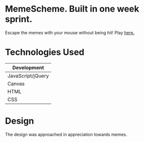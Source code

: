 # MemeScheme. Built in one week sprint.
Escape the memes with your mouse without being hit! Play [here.](http://swagoverdose.com/ "Title")

# Technologies Used

| Development   | 
| ------------- |
| JavaScript/jQuery | 
| Canvas        |
| HTML          |
| CSS           |

# Design
The design was approached in appreciation towards memes.


